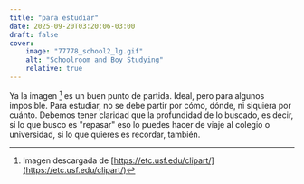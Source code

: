 ```yaml
---
title: "para estudiar"
date: 2025-09-20T03:20:06-03:00
draft: false
cover:
    image: "77778_school2_lg.gif"
    alt: "Schoolroom and Boy Studying"
    relative: true
---
```


Ya la imagen [^1] es un buen punto de partida. Ideal, pero para algunos imposible. Para estudiar, no se debe partir por cómo, dónde, ni siquiera por cuánto. Debemos tener claridad que la profundidad de lo buscado, es decir, si lo que busco es "repasar" eso lo puedes hacer de viaje al colegio o universidad, si lo que quieres es recordar, también.





[^1]: Imagen descargada de [https://etc.usf.edu/clipart/](https://etc.usf.edu/clipart/)

